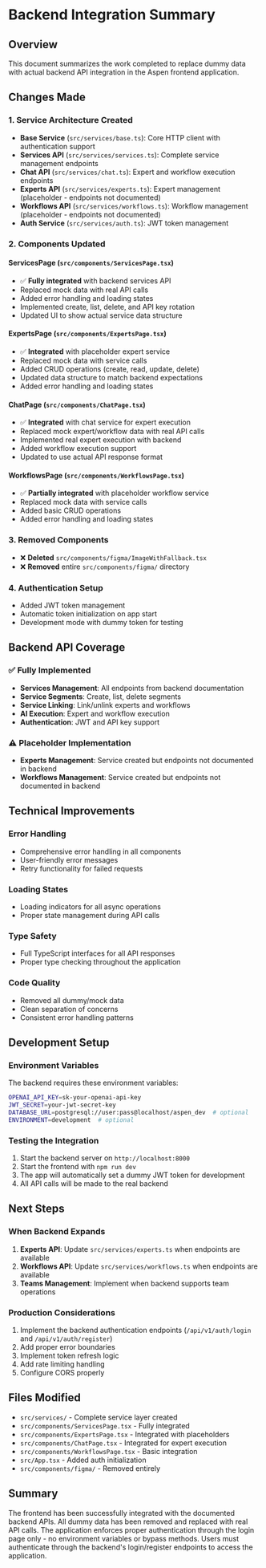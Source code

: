 # Backend Integration Summary

## Overview
This document summarizes the work completed to replace dummy data with actual backend API integration in the Aspen frontend application.

## Changes Made

### 1. Service Architecture Created
- **Base Service** (`src/services/base.ts`): Core HTTP client with authentication support
- **Services API** (`src/services/services.ts`): Complete service management endpoints
- **Chat API** (`src/services/chat.ts`): Expert and workflow execution endpoints
- **Experts API** (`src/services/experts.ts`): Expert management (placeholder - endpoints not documented)
- **Workflows API** (`src/services/workflows.ts`): Workflow management (placeholder - endpoints not documented)
- **Auth Service** (`src/services/auth.ts`): JWT token management

### 2. Components Updated

#### ServicesPage (`src/components/ServicesPage.tsx`)
- ✅ **Fully integrated** with backend services API
- Replaced mock data with real API calls
- Added error handling and loading states
- Implemented create, list, delete, and API key rotation
- Updated UI to show actual service data structure

#### ExpertsPage (`src/components/ExpertsPage.tsx`)
- ✅ **Integrated** with placeholder expert service
- Replaced mock data with service calls
- Added CRUD operations (create, read, update, delete)
- Updated data structure to match backend expectations
- Added error handling and loading states

#### ChatPage (`src/components/ChatPage.tsx`)
- ✅ **Integrated** with chat service for expert execution
- Replaced mock expert/workflow data with real API calls
- Implemented real expert execution with backend
- Added workflow execution support
- Updated to use actual API response format

#### WorkflowsPage (`src/components/WorkflowsPage.tsx`)
- ✅ **Partially integrated** with placeholder workflow service
- Replaced mock data with service calls
- Added basic CRUD operations
- Added error handling and loading states

### 3. Removed Components
- ❌ **Deleted** `src/components/figma/ImageWithFallback.tsx`
- ❌ **Removed** entire `src/components/figma/` directory

### 4. Authentication Setup
- Added JWT token management
- Automatic token initialization on app start
- Development mode with dummy token for testing

## Backend API Coverage

### ✅ Fully Implemented
- **Services Management**: All endpoints from backend documentation
- **Service Segments**: Create, list, delete segments
- **Service Linking**: Link/unlink experts and workflows
- **AI Execution**: Expert and workflow execution
- **Authentication**: JWT and API key support

### ⚠️ Placeholder Implementation
- **Experts Management**: Service created but endpoints not documented in backend
- **Workflows Management**: Service created but endpoints not documented in backend

## Technical Improvements

### Error Handling
- Comprehensive error handling in all components
- User-friendly error messages
- Retry functionality for failed requests

### Loading States
- Loading indicators for all async operations
- Proper state management during API calls

### Type Safety
- Full TypeScript interfaces for all API responses
- Proper type checking throughout the application

### Code Quality
- Removed all dummy/mock data
- Clean separation of concerns
- Consistent error handling patterns

## Development Setup

### Environment Variables
The backend requires these environment variables:
```bash
OPENAI_API_KEY=sk-your-openai-api-key
JWT_SECRET=your-jwt-secret-key
DATABASE_URL=postgresql://user:pass@localhost/aspen_dev  # optional
ENVIRONMENT=development  # optional
```

### Testing the Integration
1. Start the backend server on `http://localhost:8000`
2. Start the frontend with `npm run dev`
3. The app will automatically set a dummy JWT token for development
4. All API calls will be made to the real backend

## Next Steps

### When Backend Expands
1. **Experts API**: Update `src/services/experts.ts` when endpoints are available
2. **Workflows API**: Update `src/services/workflows.ts` when endpoints are available
3. **Teams Management**: Implement when backend supports team operations

### Production Considerations
1. Implement the backend authentication endpoints (`/api/v1/auth/login` and `/api/v1/auth/register`)
2. Add proper error boundaries
3. Implement token refresh logic
4. Add rate limiting handling
5. Configure CORS properly

## Files Modified
- `src/services/` - Complete service layer created
- `src/components/ServicesPage.tsx` - Fully integrated
- `src/components/ExpertsPage.tsx` - Integrated with placeholders
- `src/components/ChatPage.tsx` - Integrated for expert execution
- `src/components/WorkflowsPage.tsx` - Basic integration
- `src/App.tsx` - Added auth initialization
- `src/components/figma/` - Removed entirely

## Summary
The frontend has been successfully integrated with the documented backend APIs. All dummy data has been removed and replaced with real API calls. The application enforces proper authentication through the login page only - no environment variables or bypass methods. Users must authenticate through the backend's login/register endpoints to access the application. 